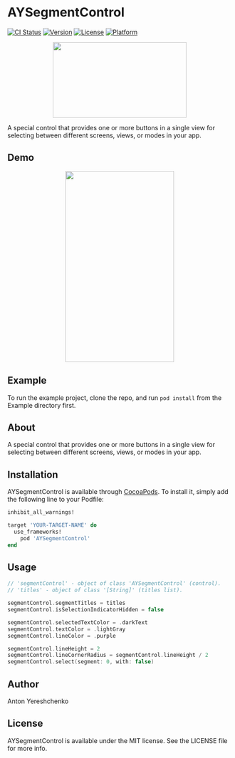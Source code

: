 # AYSegmentControl


[![CI Status](https://img.shields.io/travis/antonyereshchenko@gmail.com/AYSegmentControl.svg?style=flat)](https://travis-ci.org/antonyereshchenko@gmail.com/AYSegmentControl)
[![Version](https://img.shields.io/cocoapods/v/AYSegmentControl.svg?style=flat)](https://cocoapods.org/pods/AYSegmentControl)
[![License](https://img.shields.io/cocoapods/l/AYSegmentControl.svg?style=flat)](https://cocoapods.org/pods/AYSegmentControl)
[![Platform](https://img.shields.io/cocoapods/p/AYSegmentControl.svg?style=flat)](https://cocoapods.org/pods/AYSegmentControl)

<p align="center">
  <img width="300" height="170" src="https://github.com/bananaRanger/AYSegmentControl/blob/master/Resources/logo.png?raw=true">
</p>

A special control that provides one or more buttons in a single view for selecting between different screens, views, or modes in your app.

## Demo

<p align="center">
  <img width="244" height="429" src="https://github.com/bananaRanger/AYSegmentControl/blob/master/Resources/demo.gif?raw=true">
</p>

## Example

To run the example project, clone the repo, and run `pod install` from the Example directory first.

## About

A special control that provides one or more buttons in a single view for selecting between different screens, views, or modes in your app.

## Installation

AYSegmentControl is available through [CocoaPods](https://cocoapods.org). To install
it, simply add the following line to your Podfile:

```ruby
inhibit_all_warnings!

target 'YOUR-TARGET-NAME' do
  use_frameworks!
	pod 'AYSegmentControl'
end
```

## Usage

```swift
// 'segmentControl' - object of class 'AYSegmentControl' (control).
// 'titles' - object of class '[String]' (titles list).

segmentControl.segmentTitles = titles
segmentControl.isSelectionIndicatorHidden = false

segmentControl.selectedTextColor = .darkText
segmentControl.textColor = .lightGray
segmentControl.lineColor = .purple

segmentControl.lineHeight = 2
segmentControl.lineCornerRadius = segmentControl.lineHeight / 2
segmentControl.select(segment: 0, with: false)
```

## Author

Anton Yereshchenko

## License

AYSegmentControl is available under the MIT license. See the LICENSE file for more info.

